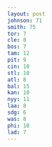 ```yaml
---
layout: post
johnson: 71
smith: 75
tor: 7
cle: 8
bos: 7
tam: 12
pit: 9
cin: 10
stl: 10
atl: 8
bal: 15
kan: 10
nyy: 11
laa: 8
sdg: 6
was: 8
phi: 10
lad: 7
---
```

